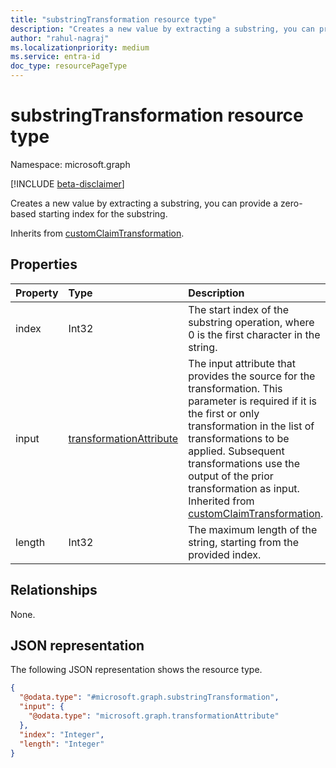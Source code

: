 ```yaml
---
title: "substringTransformation resource type"
description: "Creates a new value by extracting a substring, you can provide a zero-based starting index for the substring."
author: "rahul-nagraj"
ms.localizationpriority: medium
ms.service: entra-id
doc_type: resourcePageType
---
```


# substringTransformation resource type

Namespace: microsoft.graph

[!INCLUDE [beta-disclaimer](../../includes/beta-disclaimer.md)]

Creates a new value by extracting a substring, you can provide a zero-based starting index for the substring.

Inherits from [customClaimTransformation](../resources/customclaimtransformation.md).

## Properties
|Property|Type|Description|
|:---|:---|:---|
|index|Int32|The start index of the substring operation, where 0 is the first character in the string.|
|input|[transformationAttribute](../resources/transformationattribute.md)|The input attribute that provides the source for the transformation. This parameter is required if it is the first or only transformation in the list of transformations to be applied. Subsequent transformations use the output of the prior transformation as input. Inherited from [customClaimTransformation](../resources/customclaimtransformation.md).|
|length|Int32|The maximum length of the string, starting from the provided index.|

## Relationships
None.

## JSON representation
The following JSON representation shows the resource type.
<!-- {
  "blockType": "resource",
  "@odata.type": "microsoft.graph.substringTransformation"
}
-->
``` json
{
  "@odata.type": "#microsoft.graph.substringTransformation",
  "input": {
    "@odata.type": "microsoft.graph.transformationAttribute"
  },
  "index": "Integer",
  "length": "Integer"
}
```
